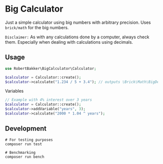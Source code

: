 # Big Calculator

Just a simple calculator using big numbers with arbitrary precision.
Uses `brick/math` for the big numbers.

`Disclaimer:` As with any calculations done by a computer, always check them. Especially
when dealing with calculations using decimals.

## Usage

```php
use RobertBakker\BigCalculator\Calculator;

$calculator = Calculator::create();
$calculator->calculate("1.234 / 5 + 3.4"); // outputs \Brick\Math\BigDecimal

```

Variables
```php
// Example with 4% interest over 3 years
$calculator = Calculator::create();
$calculator->addVariable("years", 3);
$calculator->calculate("2000 * 1.04 ^ years");
```

## Development

```
# For testing purposes
composer run test

# Benchmarking
composer run bench

